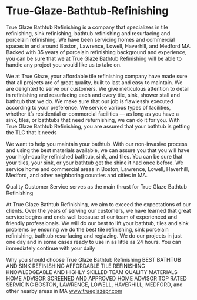 # True-Glaze-Bathtub-Refinishing
True Glaze Bathtub Refinishing is a company that specializes in tile refinishing, sink refinishing, bathtub refinishing and resurfacing and porcelain refinishing.
We have been servicing homes and commercial spaces in and around Boston, Lawrence, Lowell, Haverhill, and Medford MA. Backed with 35 years of porcelain refinishing background and experience, you can be sure that we at True Glaze Bathtub Refinishing will be able to handle any project you would like us to take on.

We at True Glaze, your affordable tile refinishing company have made sure that all projects are of great quality, built to last and easy to maintain. We are delighted to serve our customers. We give meticulous attention to detail in refinishing and resurfacing each and every tile, sink, shower stall and bathtub that we do. We make sure that our job is flawlessly executed according to your preference. We service various types of facilities, whether it’s residential or commercial facilities — as long as you have a sink, tiles, or bathtubs that need refurnishing, we can do it for you. 
With True Glaze Bathtub Refinishing, you are assured that your bathtub is getting the TLC that it needs

We want to help you maintain your bathtub. With our non-invasive process and using the best materials available, we can assure you that you will have your high-quality refinished bathtub, sink, and tiles. You can be sure that your tiles, your sink, or your bathtub get the shine it had once before. We service home and commercial areas in Boston, Lawrence, Lowell, Haverhill, Medford, and other neighboring counties and cities in MA.

Quality Customer Service serves as the main thrust for True Glaze Bathtub Refinishing

At True Glaze Bathtub Refinishing, we aim to exceed the expectations of our clients. Over the years of serving our customers, we have learned that great service begins and ends well because of our team of experienced and friendly professionals. We will do our best to lift your bathtub, tiles and sink problems by ensuring we do the best tile refinishing, sink porcelain refinishing, bathtub resurfacing and reglazing. We do our projects in just one day and in some cases ready to use in as little as 24 hours. You can immediately continue with your daily 

Why you should choose True Glaze Bathtub Refinishing 
BEST BATHTUB AND SINK REFINISHING
AFFORDABLE TILE REFINISHING 
KNOWLEDGEABLE AND HIGHLY SKILLED TEAM
QUALITY MATERIALS 
HOME ADVISOR SCREENED AND APPROVED
HOME ADVISOR TOP RATED
SERVICING BOSTON, LAWRENCE, LOWELL, HAVERHILL, MEDFORD, and other nearby areas in MA
www.trueglazepr.com
